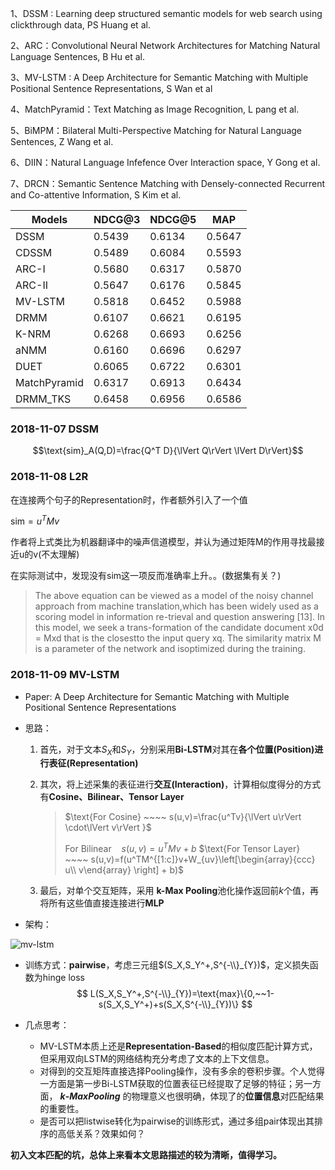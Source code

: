 1、DSSM : Learning deep structured semantic models for web search using clickthrough data, PS Huang et al.

2、ARC：Convolutional Neural Network Architectures for Matching Natural Language Sentences, B Hu et al.

3、MV-LSTM : A Deep Architecture for Semantic Matching with Multiple Positional Sentence Representations, S Wan et al

4、MatchPyramid：Text Matching as Image Recognition, L pang et al.

5、BiMPM：Bilateral Multi-Perspective Matching for Natural Language Sentences, Z Wang et al.

6、DIIN：Natural Language Infefence Over Interaction space, Y Gong et al.

7、DRCN：Semantic Sentence Matching with Densely-connected Recurrent and Co-attentive Information, S Kim et al.

| Models       | NDCG@3 | NDCG@5 | MAP    |
| ------------ | ------ | ------ | ------ |
| DSSM         | 0.5439 | 0.6134 | 0.5647 |
| CDSSM        | 0.5489 | 0.6084 | 0.5593 |
| ARC-I        | 0.5680 | 0.6317 | 0.5870 |
| ARC-II       | 0.5647 | 0.6176 | 0.5845 |
| MV-LSTM      | 0.5818 | 0.6452 | 0.5988 |
| DRMM         | 0.6107 | 0.6621 | 0.6195 |
| K-NRM        | 0.6268 | 0.6693 | 0.6256 |
| aNMM         | 0.6160 | 0.6696 | 0.6297 |
| DUET         | 0.6065 | 0.6722 | 0.6301 |
| MatchPyramid | 0.6317 | 0.6913 | 0.6434 |
| DRMM_TKS     | 0.6458 | 0.6956 | 0.6586 |

### 2018-11-07 DSSM

$$\text{sim}_A(Q,D)=\frac{Q^T D}{\lVert Q\rVert \lVert D\rVert}$$

### 2018-11-08 L2R

在连接两个句子的Representation时，作者额外引入了一个值

$\text{sim}=u^TMv$

作者将上式类比为机器翻译中的噪声信道模型，并认为通过矩阵M的作用寻找最接近u的v(不太理解)

在实际测试中，发现没有sim这一项反而准确率上升。。(数据集有关？)

> The above equation can be viewed as a model of the noisy channel approach from machine translation,which has been widely used as a scoring model in information re-trieval and question answering [13]. In this model, we seek a trans-formation of the candidate document x0d = Mxd that is the closestto the input query xq. The similarity matrix M is a parameter of the network and isoptimized during the training.



### 2018-11-09 MV-LSTM

- Paper: A Deep Architecture for Semantic Matching with Multiple Positional Sentence Representations

- 思路：

  1. 首先，对于文本$S_X$和$S_Y$，分别采用**Bi-LSTM**对其在**各个位置(Position)**进行**表征(Representation)**

  2. 其次，将上述采集的表征进行**交互(Interaction)**，计算相似度得分的方式有**Cosine、Bilinear、Tensor Layer**

     > $\text{For Cosine} ~~~~ s(u,v)=\frac{u^Tv}{\lVert u\rVert \cdot\lVert v\rVert }$
     >
     > $\text{For Bilinear} ~~~~ s(u,v)=u^TMv + b$
     > $\text{For Tensor Layer} ~~~~ s(u,v)=f(u^TM^{[1:c]}v+W_{uv}\left[\begin{array}{ccc}
     > u\\
     > v\end{array} \right] + b)$

  3. 最后，对单个交互矩阵，采用 **$\textbf{k}​$-$\textbf{Max Pooling}​$** 池化操作返回前$k​$个值，再将所有这些值直接连接进行**MLP**

- 架构：

![mv-lstm](https://github.com/zhongbin1/DeepMatching/tree/master/graphs)

- 训练方式：**pairwise**，考虑三元组$(S_X,S_Y^+,S^{-\\}_{Y})$，定义损失函数为hinge loss
  $$
  L(S_X,S_Y^+,S^{-\\}_{Y})=\text{max}\{0,~~1-s(S_X,S_Y^+)+s(S_X,S^{-\\}_{Y})\}
  $$


- 几点思考：

  - MV-LSTM本质上还是**Representation-Based**的相似度匹配计算方式，但采用双向LSTM的网络结构充分考虑了文本的上下文信息。
  - 对得到的交互矩阵直接选择Pooling操作，没有多余的卷积步骤。个人觉得一方面是第一步Bi-LSTM获取的位置表征已经提取了足够的特征；另一方面， **$k$-$Max Pooling$** 的物理意义也很明确，体现了的**位置信息**对匹配结果的重要性。
  - 是否可以把listwise转化为pairwise的训练形式，通过多组pair体现出其排序的高低关系？效果如何？ 

**初入文本匹配的坑，总体上来看本文思路描述的较为清晰，值得学习。**
